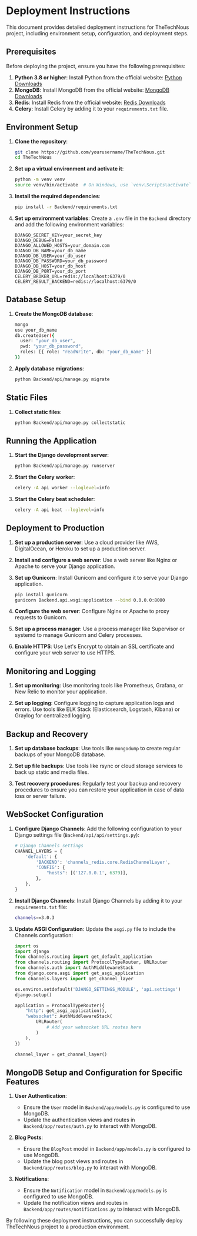 # Deployment Instructions

This document provides detailed deployment instructions for TheTechNous project, including environment setup, configuration, and deployment steps.

## Prerequisites

Before deploying the project, ensure you have the following prerequisites:

1. **Python 3.8 or higher**: Install Python from the official website: [Python Downloads](https://www.python.org/downloads/)
2. **MongoDB**: Install MongoDB from the official website: [MongoDB Downloads](https://www.mongodb.com/try/download/community)
3. **Redis**: Install Redis from the official website: [Redis Downloads](https://redis.io/download)
4. **Celery**: Install Celery by adding it to your `requirements.txt` file.

## Environment Setup

1. **Clone the repository**:
   ```bash
   git clone https://github.com/yourusername/TheTechNous.git
   cd TheTechNous
   ```

2. **Set up a virtual environment and activate it**:
   ```bash
   python -m venv venv
   source venv/bin/activate  # On Windows, use `venv\Scripts\activate`
   ```

3. **Install the required dependencies**:
   ```bash
   pip install -r Backend/requirements.txt
   ```

4. **Set up environment variables**:
   Create a `.env` file in the `Backend` directory and add the following environment variables:
   ```env
   DJANGO_SECRET_KEY=your_secret_key
   DJANGO_DEBUG=False
   DJANGO_ALLOWED_HOSTS=your_domain.com
   DJANGO_DB_NAME=your_db_name
   DJANGO_DB_USER=your_db_user
   DJANGO_DB_PASSWORD=your_db_password
   DJANGO_DB_HOST=your_db_host
   DJANGO_DB_PORT=your_db_port
   CELERY_BROKER_URL=redis://localhost:6379/0
   CELERY_RESULT_BACKEND=redis://localhost:6379/0
   ```

## Database Setup

1. **Create the MongoDB database**:
   ```bash
   mongo
   use your_db_name
   db.createUser({
     user: "your_db_user",
     pwd: "your_db_password",
     roles: [{ role: "readWrite", db: "your_db_name" }]
   })
   ```

2. **Apply database migrations**:
   ```bash
   python Backend/api/manage.py migrate
   ```

## Static Files

1. **Collect static files**:
   ```bash
   python Backend/api/manage.py collectstatic
   ```

## Running the Application

1. **Start the Django development server**:
   ```bash
   python Backend/api/manage.py runserver
   ```

2. **Start the Celery worker**:
   ```bash
   celery -A api worker --loglevel=info
   ```

3. **Start the Celery beat scheduler**:
   ```bash
   celery -A api beat --loglevel=info
   ```

## Deployment to Production

1. **Set up a production server**: Use a cloud provider like AWS, DigitalOcean, or Heroku to set up a production server.

2. **Install and configure a web server**: Use a web server like Nginx or Apache to serve your Django application.

3. **Set up Gunicorn**: Install Gunicorn and configure it to serve your Django application.
   ```bash
   pip install gunicorn
   gunicorn Backend.api.wsgi:application --bind 0.0.0.0:8000
   ```

4. **Configure the web server**: Configure Nginx or Apache to proxy requests to Gunicorn.

5. **Set up a process manager**: Use a process manager like Supervisor or systemd to manage Gunicorn and Celery processes.

6. **Enable HTTPS**: Use Let's Encrypt to obtain an SSL certificate and configure your web server to use HTTPS.

## Monitoring and Logging

1. **Set up monitoring**: Use monitoring tools like Prometheus, Grafana, or New Relic to monitor your application.

2. **Set up logging**: Configure logging to capture application logs and errors. Use tools like ELK Stack (Elasticsearch, Logstash, Kibana) or Graylog for centralized logging.

## Backup and Recovery

1. **Set up database backups**: Use tools like `mongodump` to create regular backups of your MongoDB database.

2. **Set up file backups**: Use tools like rsync or cloud storage services to back up static and media files.

3. **Test recovery procedures**: Regularly test your backup and recovery procedures to ensure you can restore your application in case of data loss or server failure.

## WebSocket Configuration

1. **Configure Django Channels**: Add the following configuration to your Django settings file (`Backend/api/api/settings.py`):
   ```python
   # Django Channels settings
   CHANNEL_LAYERS = {
       'default': {
           'BACKEND': 'channels_redis.core.RedisChannelLayer',
           'CONFIG': {
               "hosts": [('127.0.0.1', 6379)],
           },
       },
   }
   ```

2. **Install Django Channels**: Install Django Channels by adding it to your `requirements.txt` file:
   ```bash
   channels==3.0.3
   ```

3. **Update ASGI Configuration**: Update the `asgi.py` file to include the Channels configuration:
   ```python
   import os
   import django
   from channels.routing import get_default_application
   from channels.routing import ProtocolTypeRouter, URLRouter
   from channels.auth import AuthMiddlewareStack
   from django.core.asgi import get_asgi_application
   from channels.layers import get_channel_layer

   os.environ.setdefault('DJANGO_SETTINGS_MODULE', 'api.settings')
   django.setup()

   application = ProtocolTypeRouter({
       "http": get_asgi_application(),
       "websocket": AuthMiddlewareStack(
           URLRouter(
               # Add your websocket URL routes here
           )
       ),
   })

   channel_layer = get_channel_layer()
   ```

## MongoDB Setup and Configuration for Specific Features

1. **User Authentication**:
   - Ensure the `User` model in `Backend/app/models.py` is configured to use MongoDB.
   - Update the authentication views and routes in `Backend/app/routes/auth.py` to interact with MongoDB.

2. **Blog Posts**:
   - Ensure the `BlogPost` model in `Backend/app/models.py` is configured to use MongoDB.
   - Update the blog post views and routes in `Backend/app/routes/blog.py` to interact with MongoDB.

3. **Notifications**:
   - Ensure the `Notification` model in `Backend/app/models.py` is configured to use MongoDB.
   - Update the notification views and routes in `Backend/app/routes/notifications.py` to interact with MongoDB.

By following these deployment instructions, you can successfully deploy TheTechNous project to a production environment.
